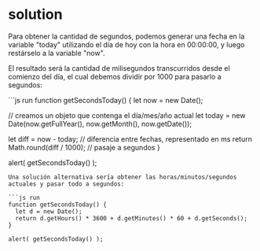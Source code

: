 # solution

Para obtener la cantidad de segundos, podemos generar una fecha en la variable "today" utilizando el día de hoy con la hora en 00:00:00, y luego restárselo a la variable "now".

El resultado será la cantidad de milisegundos transcurridos desde el comienzo del día, el cual debemos dividir por 1000 para pasarlo a segundos:

\`\`\`js run function getSecondsToday\(\) { let now = new Date\(\);

// creamos un objeto que contenga el día/mes/año actual let today = new Date\(now.getFullYear\(\), now.getMonth\(\), now.getDate\(\)\);

let diff = now - today; // diferencia entre fechas, representado en ms return Math.round\(diff / 1000\); // pasaje a segundos }

alert\( getSecondsToday\(\) \);

```text
Una solución alternativa sería obtener las horas/minutos/segundos actuales y pasar todo a segundos:

```js run
function getSecondsToday() {
  let d = new Date();
  return d.getHours() * 3600 + d.getMinutes() * 60 + d.getSeconds();
}

alert( getSecondsToday() );
```

